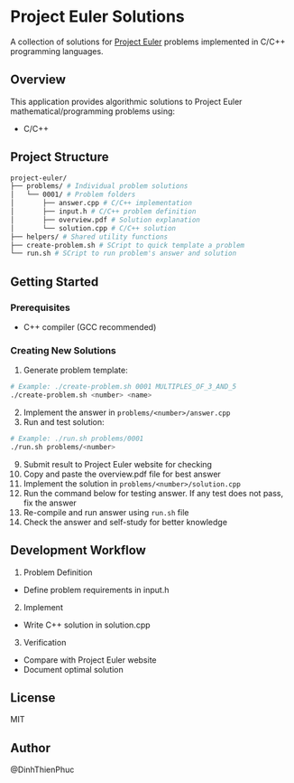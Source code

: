 # Project Euler Solutions

A collection of solutions for [Project Euler](https://projecteuler.net) problems implemented in C/C++ programming languages.

## Overview

This application provides algorithmic solutions to Project Euler mathematical/programming problems using:

- C/C++

## Project Structure

```bash
project-euler/
├── problems/ # Individual problem solutions
│   └── 0001/ # Problem folders
│       ├── answer.cpp # C/C++ implementation
│       ├── input.h # C/C++ problem definition
│       ├── overview.pdf # Solution explanation
│       └── solution.cpp # C/C++ solution
├── helpers/ # Shared utility functions
├── create-problem.sh # SCript to quick template a problem
└── run.sh # SCript to run problem's answer and solution
```

## Getting Started

### Prerequisites

- C++ compiler (GCC recommended)

### Creating New Solutions

1. Generate problem template:

```bash
# Example: ./create-problem.sh 0001 MULTIPLES_OF_3_AND_5
./create-problem.sh <number> <name>
```

2. Implement the answer in `problems/<number>/answer.cpp`
3. Run and test solution:

```bash
# Example: ./run.sh problems/0001
./run.sh problems/<number>
```

9.  Submit result to Project Euler website for checking
10. Copy and paste the overview.pdf file for best answer
11. Implement the solution in `problems/<number>/solution.cpp`
12. Run the command below for testing answer. If any test does not pass, fix the answer
13. Re-compile and run answer using `run.sh` file
14. Check the answer and self-study for better knowledge

## Development Workflow

1. Problem Definition

- Define problem requirements in input.h

2. Implement

- Write C++ solution in solution.cpp

3. Verification

- Compare with Project Euler website
- Document optimal solution

## License

MIT

## Author

@DinhThienPhuc
